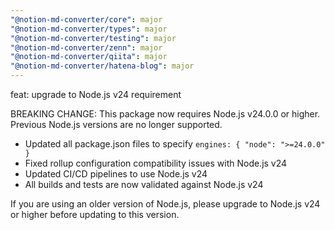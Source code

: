 ```yaml
---
"@notion-md-converter/core": major
"@notion-md-converter/types": major
"@notion-md-converter/testing": major
"@notion-md-converter/zenn": major
"@notion-md-converter/qiita": major
"@notion-md-converter/hatena-blog": major
---
```


feat: upgrade to Node.js v24 requirement

BREAKING CHANGE: This package now requires Node.js v24.0.0 or higher. Previous Node.js versions are no longer supported.

- Updated all package.json files to specify `engines: { "node": ">=24.0.0" }`
- Fixed rollup configuration compatibility issues with Node.js v24
- Updated CI/CD pipelines to use Node.js v24
- All builds and tests are now validated against Node.js v24

If you are using an older version of Node.js, please upgrade to Node.js v24 or higher before updating to this version.
